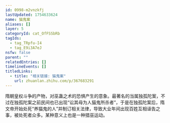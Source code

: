 ```yaml
---
id: 0998-m2vnzkfj
lastUpdated: 1754633624
name: 猫鬼案
aliases: []
layer: 5
categoryId: cat_OfFSSbRb
tagIds:
  - tag_TRpfu-I4
  - tag_E9i3A7eJ
nsfw: false
parent: ""
relatedEntries: []
timelineEvents: []
titledLinks:
  - title: "相关链接: 猫鬼案"
    url: zhuanlan.zhihu.com/p/367683291
---
```


隋朝皇权斗争的产物，对巫蛊之术的恐惧产生的意象。最著名的当属独孤陀案，不过在独孤陀案之前民间也已出现“讼其母为人猫鬼所杀者”，于是在独孤陀案后，隋文帝开始处死“养猫鬼的人”并制订相关法律，导致大业年间出现百姓互相诬告之事，被处死者众多。某种意义上也是一种猎巫运动。
